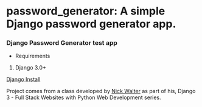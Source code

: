 # password_generator: A simple Django password generator app.

### Django Password Generator test app

* Requirements
1. Django 3.0+

[Django Install](https://docs.djangoproject.com/en/4.0/topics/install/)

Project comes from a class developed by [Nick Walter](https://www.nickwalter.info/) as part of his, Django 3 - Full Stack Websites with Python Web Development series.
